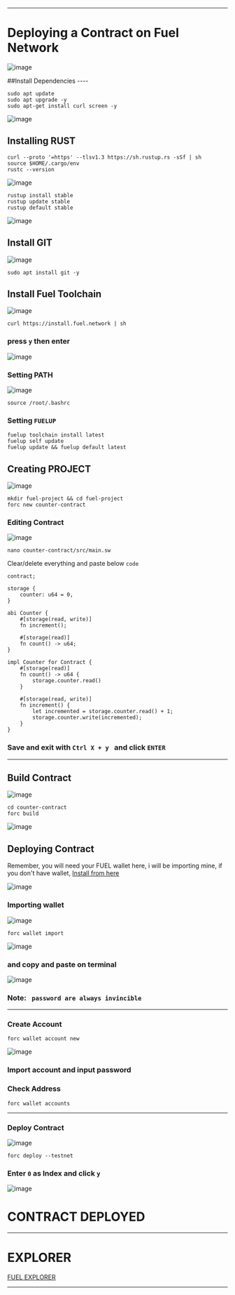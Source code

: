 

--------------------------------


# Deploying a Contract on Fuel Network 
![image](https://github.com/mztacat/Fuel-Contract-Deployment/assets/31314340/79098f5b-4d5c-48a5-9eda-8b39b1cccde6)



##Install Dependencies  ---- 

```
sudo apt update
sudo apt upgrade -y
sudo apt-get install curl screen -y 
```
![image](https://github.com/mztacat/Fuel-Contract-Deployment/assets/31314340/f9fb26d5-3d76-4349-855a-3fba14179514)


## Installing RUST 

```
curl --proto '=https' --tlsv1.3 https://sh.rustup.rs -sSf | sh
source $HOME/.cargo/env
rustc --version
```
![image](https://github.com/mztacat/Fuel-Contract-Deployment/assets/31314340/5aecb6a0-996e-428f-b827-2070678725aa)

```
rustup install stable
rustup update stable
rustup default stable
```
![image](https://github.com/mztacat/Fuel-Contract-Deployment/assets/31314340/f78242c5-aac1-4513-af97-08c48dc79d5a)



## Install GIT 
![image](https://github.com/mztacat/Fuel-Contract-Deployment/assets/31314340/c271feba-3c9a-43dd-903f-6a68ad3d69e8)

```
sudo apt install git -y 
```


## Install Fuel Toolchain 

![image](https://github.com/mztacat/Fuel-Contract-Deployment/assets/31314340/a83a1f30-0333-4414-b6f4-c6f79793ac78)

```
curl https://install.fuel.network | sh
```

### press ```y``` then enter
 ![image](https://github.com/mztacat/Fuel-Contract-Deployment/assets/31314340/66a2c343-00ba-41ec-a08f-006866b1a0db)



 ### Setting PATH 
![image](https://github.com/mztacat/Fuel-Contract-Deployment/assets/31314340/1581ad4f-f1cb-4303-a037-b9579e6f087d)

```
source /root/.bashrc
```


### Setting ```FUELUP```

```
fuelup toolchain install latest
fuelup self update
fuelup update && fuelup default latest

```




## Creating PROJECT 
![image](https://github.com/mztacat/Fuel-Contract-Deployment/assets/31314340/af5b6c9c-f515-499a-a700-5f44e387833b)

```
mkdir fuel-project && cd fuel-project
forc new counter-contract
```



### Editing Contract 
![image](https://github.com/mztacat/Fuel-Contract-Deployment/assets/31314340/cba9e0b7-ecdf-401c-80ad-80c6f746c543)


```
nano counter-contract/src/main.sw
```

Clear/delete everything and paste below ```code```

```
contract;
 
storage {
    counter: u64 = 0,
}
 
abi Counter {
    #[storage(read, write)]
    fn increment();
 
    #[storage(read)]
    fn count() -> u64;
}
 
impl Counter for Contract {
    #[storage(read)]
    fn count() -> u64 {
        storage.counter.read()
    }
 
    #[storage(read, write)]
    fn increment() {
        let incremented = storage.counter.read() + 1;
        storage.counter.write(incremented);
    }
}
```


### Save and exit with  ```Ctrl X + y ```  and click ``` ENTER ``` 

--------------------------------------




## Build Contract 
![image](https://github.com/mztacat/Fuel-Contract-Deployment/assets/31314340/af8b7100-fa86-4177-9907-2575cd9abbf8)

```
cd counter-contract
forc build 
```
![image](https://github.com/mztacat/Fuel-Contract-Deployment/assets/31314340/777ae627-7101-4ec0-8f3c-804f2c5c5e7d)






## Deploying Contract 
Remember, you will need your FUEL wallet here, i will be importing mine, if you don't have wallet, [Install from here](https://wallet.fuel.network/docs/install/)

![image](https://github.com/mztacat/Fuel-Contract-Deployment/assets/31314340/3d2e1430-d731-45c5-a74d-a391cc0bf60e)



### Importing wallet 
![image](https://github.com/mztacat/Fuel-Contract-Deployment/assets/31314340/468fac6b-3b48-4723-980a-606ae58b5427)


```
forc wallet import 
```
![image](https://github.com/mztacat/Fuel-Contract-Deployment/assets/31314340/bb4f2b0d-533a-400c-9b09-8dba98bf8a72)


### and copy and paste on terminal
![image](https://github.com/mztacat/Fuel-Contract-Deployment/assets/31314340/5841f34b-2476-4116-9e00-cebdecad08fb)

### Note:  ``` password are always invincible```

----------------


### Create Account 

```
forc wallet account new
```
![image](https://github.com/mztacat/Fuel-Contract-Deployment/assets/31314340/33913d6b-2030-4c5f-896d-79e3ee6b32f8)

### Import account and input password 



### Check Address 

```
forc wallet accounts
```


---------

### Deploy Contract 
![image](https://github.com/mztacat/Fuel-Contract-Deployment/assets/31314340/8e5842f2-5b77-4c07-ac19-7ca689384ec6)

```
forc deploy --testnet 
```

### Enter ```0``` as Index and click ```y``` 
![image](https://github.com/mztacat/Fuel-Contract-Deployment/assets/31314340/f30a2bdc-365a-475f-a180-d41776a7f0ae)

# CONTRACT DEPLOYED 
----------


# EXPLORER 
[FUEL EXPLORER](https://app.fuel.network/) 

-------------











